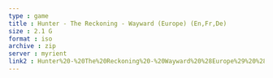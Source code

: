 ```yaml
---
type : game
title : Hunter - The Reckoning - Wayward (Europe) (En,Fr,De)
size : 2.1 G
format : iso
archive : zip
server : myrient
link2 : Hunter%20-%20The%20Reckoning%20-%20Wayward%20%28Europe%29%20%28En%2CFr%2CDe%29
---
```


